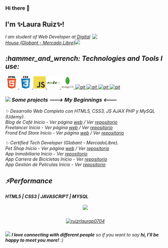 ### Hi there 👋
<h2> I'm ✨Laura Ruiz✨!</h2>
<img align='right' src="https://media.giphy.com/media/ieyl9zmCjO4b4t6qoY/giphy.gif" width="230">
<p><em> I am student of Web Developer at <a href="https://www.digitalhouse.com/ar/acciones/certified-tech-developer">Digital House (Globant - Mercado Libre)</a><img src="https://media.giphy.com/media/WUlplcMpOCEmTGBtBW/giphy.gif" width="30"></h2>
    
<h2 align="left">:hammer_and_wrench: Technologies and Tools I use:</h2>
<p align="left">
<a href="https://www.w3.org/html/" target="_blank"> <img src="https://raw.githubusercontent.com/devicons/devicon/master/icons/html5/html5-original-wordmark.svg" alt="html5" width="40" height="40"/> </a>
<a href="https://www.w3schools.com/css/" target="_blank"> <img src="https://raw.githubusercontent.com/devicons/devicon/master/icons/css3/css3-original-wordmark.svg" alt="css3" width="40" height="40"/> </a>
<a href="https://developer.mozilla.org/en-US/docs/Web/JavaScript" target="_blank"> <img src="https://raw.githubusercontent.com/devicons/devicon/master/icons/javascript/javascript-original.svg" alt="javascript" width="40" height="40"/> </a>
<a href="https://nodejs.org" target="_blank"> <img src="https://raw.githubusercontent.com/devicons/devicon/master/icons/nodejs/nodejs-original-wordmark.svg" alt="nodejs" width="40" height="40"/> </a>
<a href="https://www.mongodb.com/" target="_blank"> <img src="https://raw.githubusercontent.com/devicons/devicon/master/icons/mongodb/mongodb-original-wordmark.svg" alt="mongodb" width="40" height="40"/> </a>
<a href="https://git-scm.com/" target="_blank"> <img src="https://inscripciones.utnso.com.ar/images/github-round.png" alt="git" width="40" height="40"/> </a>
<a href="https://github.com/" target="_blank"> <img src="https://www.vectorlogo.zone/logos/git-scm/git-scm-icon.svg" alt="git" width="40" height="40"/> </a> 
<a href="https://www.mysql.com/products/workbench/" target="_blank"> <img src="https://cdn.icon-icons.com/icons2/2415/PNG/128/mysql_plain_wordmark_logo_icon_146415.png" alt="git" width="40" height="40"/> </a>
<a href="https://www.mysql.com/products/workbench/" target="_blank"> <img src="https://4.bp.blogspot.com/-ou-a_Aa1t7A/W6IhNc3Q0gI/AAAAAAAAD6Y/pwh44arKiuM_NBqB1H7Pz4-7QhUxAgZkACLcBGAs/s1600/spring-boot-logo.png" alt="git" width="60" height="40"/> </a>
  
  
### <img src="https://media.giphy.com/media/VgCDAzcKvsR6OM0uWg/giphy.gif" width="50"> Some projects ---> My Beginnings <---
    
✨ Desarrollo Web Completo con HTML5, CSS3, JS AJAX PHP y MySQL (Udemy). <br>
   Blog de Café Inicio - Ver página [web](https://blogdecaferuizrlaurap7.netlify.app/index.html) / Ver [repositorio](https://github.com/ruizrlaurap0704/blogdecafe) <br>
   Freelancer Inicio - Ver página [web](https://juanylaufreelancers.netlify.app/) / Ver [repositorio](https://github.com/ruizrlaurap0704/Freelancer) <br>
   Frond End Store Inicio - Ver página [web](https://fronendstorejuanylau.netlify.app/) / Ver [repositorio](https://github.com/ruizrlaurap0704/FrontEndStoreInicio) <br>

✨ Certified Tech Developer (Globant - MercadoLibre). <br>
    Pet Shop Inicio - Ver página [web](https://petshoplauyjuan.netlify.app/) / Ver [repositorio](https://github.com/ruizrlaurap0704/PetShopMobile)<br>
    App Inmobiliaria Inicio - Ver [repositorio](https://github.com/ruizrlaurap0704/appInmobiliaria)<br> 
    App Carrera de Bicicletas Inicio - Ver [repositorio](https://github.com/ruizrlaurap0704/appCarreraDeBicicletas)<br> 
    App Gestión de Peliculas Inicio - Ver [repositorio](https://github.com/ruizrlaurap0704/appGestionDePeliculas)<br> 
    


## ⚡Performance 

<h4> HTML5 | CSS3 | JAVASCRIPT | MYSQL </h4>

<p align="center">
<a href="https://github.com/ruizrlaurap0704"><img src="https://github-readme-stats.vercel.app/api?username=ruizrlaurap0704&&show_icons=true&theme=radical"/> </a> 
</p>

<p align="center">
<a href="https://github.com/ruizrlaurap0704"> <img align="center" src="https://github-readme-stats.vercel.app/api/top-langs/?username=ruizrlaurap0704&langs_count=5&title_color=FF66C4&text_color=8a919a&icon_color=6aa6f8&bg_color=22272e" alt="ruizrlaurap0704" style="padding:10px"/></a>
</p>


<img src="https://media.giphy.com/media/LnQjpWaON8nhr21vNW/giphy.gif" width="60"> <em><b>I love connecting with different people</b> so if you want to say <b>hi, I'll be happy to meet you more!</b> :)</em>
